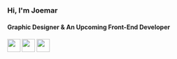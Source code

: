 <h3>Hi, I'm Joemar</h3>
<h4>Graphic Designer & An Upcoming Front-End Developer<h4>
<a href="https://www.linkedin.com/in/joemar-frontend-developer/"><img style="width: 30px;" src="https://img.icons8.com/color/48/1A1A1A/linkedin-circled--v1.png"/></a>
<a href="https://www.behance.net/Joemarmenes"><img style="width: 30px;" src="https://img.icons8.com/color/48/000000/behance.png"/></a>
<a href="https://www.upwork.com/freelancers/~01bc0214dc867a347a"><img style="width: 30px;" src="https://img.icons8.com/external-tal-revivo-color-tal-revivo/24/000000/external-upwork-a-global-freelancing-platform-where-professionals-connect-and-collaborate-remotely-logo-color-tal-revivo.png"/></a>
<!---
jomzph/jomzph is a ✨ special ✨ repository because its `README.md` (this file) appears on your GitHub profile.
You can click the Preview link to take a look at your changes.
--->

